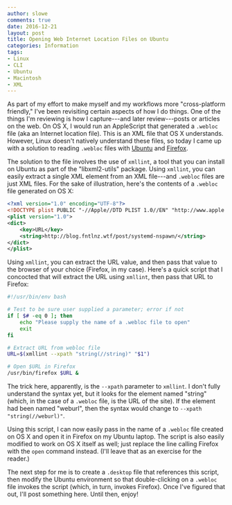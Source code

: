 ```yaml
---
author: slowe
comments: true
date: 2016-12-21
layout: post
title: Opening Web Internet Location Files on Ubuntu
categories: Information
tags:
- Linux
- CLI
- Ubuntu
- Macintosh
- XML
---
```


As part of my effort to make myself and my workflows more "cross-platform friendly," I've been revisiting certain aspects of how I do things. One of the things I'm reviewing is how I capture---and later review---posts or articles on the web. On OS X, I would run an AppleScript that generated a `.webloc` file (aka an Internet location file). This is an XML file that OS X understands. However, Linux doesn't natively understand these files, so today I came up with a solution to reading `.webloc` files with [Ubuntu][link-1] and [Firefox][link-2].

The solution to the file involves the use of `xmllint`, a tool that you can install on Ubuntu as part of the "libxml2-utils" package. Using `xmllint`, you can easily extract a single XML element from an XML file---and `.webloc` files are just XML files. For the sake of illustration, here's the contents of a `.webloc` file generated on OS X:

``` xml
<?xml version="1.0" encoding="UTF-8"?>
<!DOCTYPE plist PUBLIC "-//Apple//DTD PLIST 1.0//EN" "http://www.apple.com/DTDs/PropertyList-1.0.dtd">
<plist version="1.0">
<dict>
    <key>URL</key>
    <string>http://blog.fntlnz.wtf/post/systemd-nspawn/</string>
</dict>
</plist>
```

Using `xmllint`, you can extract the URL value, and then pass that value to the browser of your choice (Firefox, in my case). Here's a quick script that I concocted that will extract the URL using `xmllint`, then pass that URL to Firefox:

``` bash
#!/usr/bin/env bash

# Test to be sure user supplied a parameter; error if not
if [ $# -eq 0 ]; then
    echo "Please supply the name of a .webloc file to open"
    exit
fi

# Extract URL from webloc file
URL=$(xmllint --xpath "string(//string)" "$1")

# Open $URL in Firefox
/usr/bin/firefox $URL &
```

The trick here, apparently, is the `--xpath` parameter to `xmllint`. I don't fully understand the syntax yet, but it looks for the element named "string" (which, in the case of a `.webloc` file, is the URL of the site). If the element had been named "weburl", then the syntax would change to `--xpath "string(//weburl)"`.

Using this script, I can now easily pass in the name of a `.webloc` file created on OS X and open it in Firefox on my Ubuntu laptop. The script is also easily modified to work on OS X itself as well; just replace the line calling Firefox with the `open` command instead. (I'll leave that as an exercise for the reader.)

The next step for me is to create a `.desktop` file that references this script, then modify the Ubuntu environment so that double-clicking on a `.webloc` file invokes the script (which, in turn, invokes Firefox). Once I've figured that out, I'll post something here. Until then, enjoy!



[link-1]: http://www.ubuntu.com/
[link-2]: https://www.mozilla.org/en-US/firefox/new/
